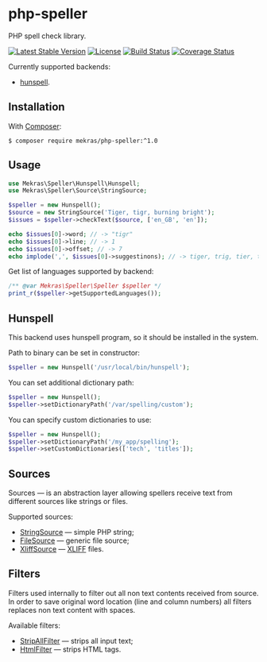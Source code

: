 # php-speller

PHP spell check library.

[![Latest Stable Version](https://poser.pugx.org/mekras/php-speller/v/stable.png)](https://packagist.org/packages/mekras/php-speller)
[![License](https://poser.pugx.org/mekras/php-speller/license.png)](https://packagist.org/packages/mekras/php-speller)
[![Build Status](https://travis-ci.org/mekras/php-speller.svg?branch=master)](https://travis-ci.org/mekras/php-speller)
[![Coverage Status](https://coveralls.io/repos/mekras/php-speller/badge.png?branch=master)](https://coveralls.io/r/mekras/php-speller?branch=master)

Currently supported backends:

* [hunspell](http://hunspell.sourceforge.net/).

## Installation

With [Composer](http://getcomposer.org/):

    $ composer require mekras/php-speller:^1.0

## Usage

```php
use Mekras\Speller\Hunspell\Hunspell;
use Mekras\Speller\Source\StringSource;

$speller = new Hunspell();
$source = new StringSource('Tiger, tigr, burning bright');
$issues = $speller->checkText($source, ['en_GB', 'en']);

echo $issues[0]->word; // -> "tigr"
echo $issues[0]->line; // -> 1
echo $issues[0]->offset; // -> 7
echo implode(',', $issues[0]->suggestinons); // -> tiger, trig, tier, tigris, tigress
```

Get list of languages supported by backend:

```php
/** @var Mekras\Speller\Speller $speller */
print_r($speller->getSupportedLanguages());
```

## Hunspell

This backend uses hunspell program, so it should be installed in the system.

Path to binary can be set in constructor:

```php
$speller = new Hunspell('/usr/local/bin/hunspell');
```

You can set additional dictionary path:

```php
$speller = new Hunspell();
$speller->setDictionaryPath('/var/spelling/custom');
```

You can specify custom dictionaries to use:

```php
$speller = new Hunspell();
$speller->setDictionaryPath('/my_app/spelling');
$speller->setCustomDictionaries(['tech', 'titles']);
```

## Sources

Sources — is an abstraction layer allowing spellers receive text from different sources like strings
or files.

Supported sources:

* [StringSource](src/Source/StringSource.php) — simple PHP string;
* [FileSource](src/Source/FileSource.php) — generic file source;
* [XliffSource](src/Source/XliffSource.php) —
  [XLIFF](http://docs.oasis-open.org/xliff/xliff-core/v2.0/xliff-core-v2.0.html) files.

## Filters

Filters used internally to filter out all non text contents received from source. In order to save
original word location (line and column numbers) all filters replaces non text content with spaces.

Available filters:

* [StripAllFilter](src/Source/Filter/StripAllFilter.php) — strips all input text;
* [HtmlFilter](src/Source/Filter/HtmlFilter.php) — strips HTML tags.